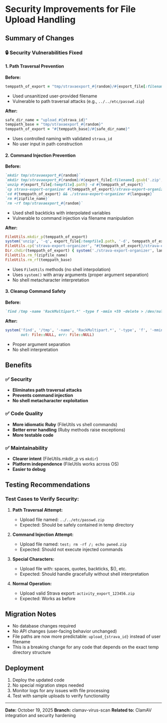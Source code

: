 # Security Improvements for File Upload Handling

## Summary of Changes

### 🔒 **Security Vulnerabilities Fixed**

#### 1. **Path Traversal Prevention**
**Before:**
```ruby
temppath_of_export = "tmp/stravaexport_#{random}/#{export_file[:filename].gsub('.zip', '')}"
```
- Used unsanitized user-provided filename
- Vulnerable to path traversal attacks (e.g., `../../etc/passwd.zip`)

**After:**
```ruby
safe_dir_name = "upload_#{strava_id}"
temppath_base = "tmp/stravaexport_#{random}"
temppath_of_export = "#{temppath_base}/#{safe_dir_name}"
```
- Uses controlled naming with validated `strava_id`
- No user input in path construction

#### 2. **Command Injection Prevention**
**Before:**
```ruby
`mkdir tmp/stravaexport_#{random}`
`mkdir tmp/stravaexport_#{random}/#{export_file[:filename].gsub('.zip', '')}`
`unzip #{export_file[:tempfile].path} -d #{temppath_of_export}`
`cp strava-export-organizer #{temppath_of_export}/strava-export-organizer`
`cd #{temppath_of_export} && ./strava-export-organizer #{language}`
`rm #{zipfile_name}`
`rm -rf tmp/stravaexport_#{random}`
```
- Used shell backticks with interpolated variables
- Vulnerable to command injection via filename manipulation

**After:**
```ruby
FileUtils.mkdir_p(temppath_of_export)
system('unzip', '-q', export_file[:tempfile].path, '-d', temppath_of_export)
FileUtils.cp('strava-export-organizer', "#{temppath_of_export}/strava-export-organizer")
Dir.chdir(temppath_of_export) { system('./strava-export-organizer', language) }
FileUtils.rm_f(zipfile_name)
FileUtils.rm_rf(temppath_base)
```
- Uses `FileUtils` methods (no shell interpolation)
- Uses `system()` with array arguments (proper argument separation)
- No shell metacharacter interpretation

#### 3. **Cleanup Command Safety**
**Before:**
```ruby
`find /tmp -name 'RackMultipart.*' -type f -mmin +59 -delete > /dev/null`
```

**After:**
```ruby
system('find', '/tmp', '-name', 'RackMultipart.*', '-type', 'f', '-mmin', '+59', '-delete',
       out: File::NULL, err: File::NULL)
```
- Proper argument separation
- No shell interpretation

## Benefits

### ✅ **Security**
- **Eliminates path traversal attacks**
- **Prevents command injection**
- **No shell metacharacter exploitation**

### ✅ **Code Quality**
- **More idiomatic Ruby** (FileUtils vs shell commands)
- **Better error handling** (Ruby methods raise exceptions)
- **More testable code**

### ✅ **Maintainability**
- **Clearer intent** (FileUtils.mkdir_p vs `mkdir`)
- **Platform independence** (FileUtils works across OS)
- **Easier to debug**

## Testing Recommendations

### Test Cases to Verify Security:

1. **Path Traversal Attempt:**
   - Upload file named: `../../etc/passwd.zip`
   - Expected: Should be safely contained in temp directory

2. **Command Injection Attempt:**
   - Upload file named: `test; rm -rf /; echo pwned.zip`
   - Expected: Should not execute injected commands

3. **Special Characters:**
   - Upload file with: spaces, quotes, backticks, $(), etc.
   - Expected: Should handle gracefully without shell interpretation

4. **Normal Operation:**
   - Upload valid Strava export: `activity_export_123456.zip`
   - Expected: Works as before

## Migration Notes

- No database changes required
- No API changes (user-facing behavior unchanged)
- File paths are now more predictable: `upload_{strava_id}` instead of user filename
- This is a breaking change for any code that depends on the exact temp directory structure

## Deployment

1. Deploy the updated code
2. No special migration steps needed
3. Monitor logs for any issues with file processing
4. Test with sample uploads to verify functionality

---

**Date:** October 19, 2025
**Branch:** clamav-virus-scan
**Related to:** ClamAV integration and security hardening
